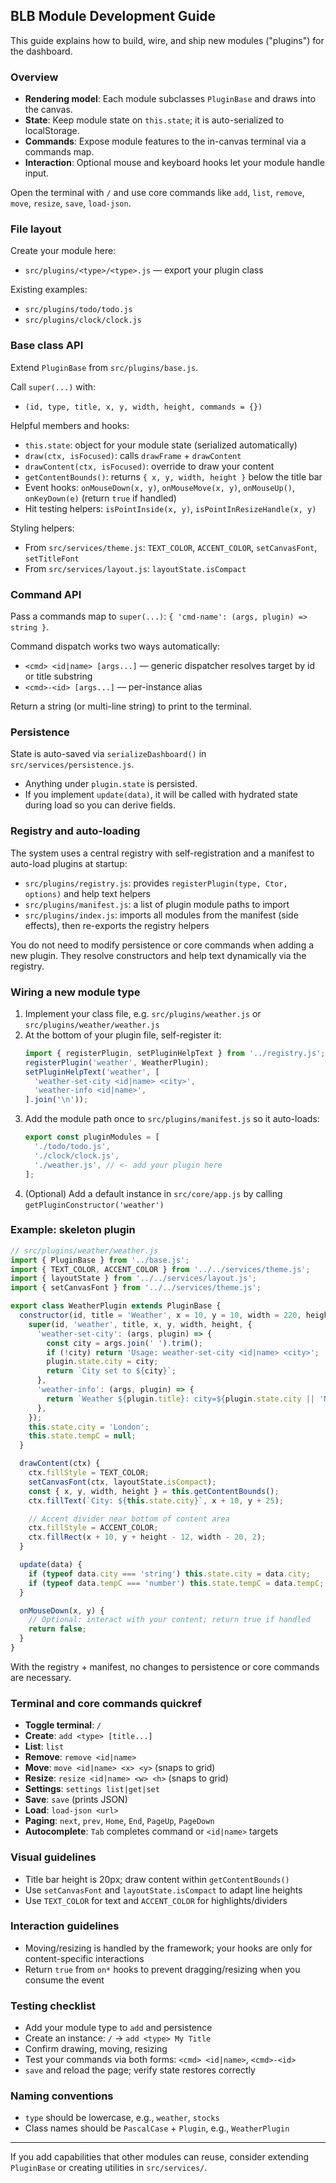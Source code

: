 ## BLB Module Development Guide

This guide explains how to build, wire, and ship new modules ("plugins") for the dashboard.

### Overview
- **Rendering model**: Each module subclasses `PluginBase` and draws into the canvas.
- **State**: Keep module state on `this.state`; it is auto-serialized to localStorage.
- **Commands**: Expose module features to the in-canvas terminal via a commands map.
- **Interaction**: Optional mouse and keyboard hooks let your module handle input.

Open the terminal with `/` and use core commands like `add`, `list`, `remove`, `move`, `resize`, `save`, `load-json`.

### File layout
Create your module here:
- `src/plugins/<type>/<type>.js` — export your plugin class

Existing examples:
- `src/plugins/todo/todo.js`
- `src/plugins/clock/clock.js`

### Base class API
Extend `PluginBase` from `src/plugins/base.js`.

Call `super(...)` with:
- `(id, type, title, x, y, width, height, commands = {})`

Helpful members and hooks:
- `this.state`: object for your module state (serialized automatically)
- `draw(ctx, isFocused)`: calls `drawFrame` + `drawContent`
- `drawContent(ctx, isFocused)`: override to draw your content
- `getContentBounds()`: returns `{ x, y, width, height }` below the title bar
- Event hooks: `onMouseDown(x, y)`, `onMouseMove(x, y)`, `onMouseUp()`, `onKeyDown(e)` (return `true` if handled)
- Hit testing helpers: `isPointInside(x, y)`, `isPointInResizeHandle(x, y)`

Styling helpers:
- From `src/services/theme.js`: `TEXT_COLOR`, `ACCENT_COLOR`, `setCanvasFont`, `setTitleFont`
- From `src/services/layout.js`: `layoutState.isCompact`

### Command API
Pass a commands map to `super(...)`: `{ 'cmd-name': (args, plugin) => string }`.

Command dispatch works two ways automatically:
- `<cmd> <id|name> [args...]` — generic dispatcher resolves target by id or title substring
- `<cmd>-<id> [args...]` — per-instance alias

Return a string (or multi-line string) to print to the terminal.

### Persistence
State is auto-saved via `serializeDashboard()` in `src/services/persistence.js`.
- Anything under `plugin.state` is persisted.
- If you implement `update(data)`, it will be called with hydrated state during load so you can derive fields.

 ### Registry and auto-loading
 The system uses a central registry with self-registration and a manifest to auto-load plugins at startup:
 - `src/plugins/registry.js`: provides `registerPlugin(type, Ctor, options)` and help text helpers
 - `src/plugins/manifest.js`: a list of plugin module paths to import
 - `src/plugins/index.js`: imports all modules from the manifest (side effects), then re-exports the registry helpers

 You do not need to modify persistence or core commands when adding a new plugin.
 They resolve constructors and help text dynamically via the registry.

 ### Wiring a new module type
 1) Implement your class file, e.g. `src/plugins/weather.js` or `src/plugins/weather/weather.js`
 2) At the bottom of your plugin file, self-register it:
    ```js
    import { registerPlugin, setPluginHelpText } from '../registry.js'; // adjust path if flat file
    registerPlugin('weather', WeatherPlugin);
    setPluginHelpText('weather', [
      'weather-set-city <id|name> <city>',
      'weather-info <id|name>',
    ].join('\n'));
    ```
 3) Add the module path once to `src/plugins/manifest.js` so it auto-loads:
    ```js
    export const pluginModules = [
      './todo/todo.js',
      './clock/clock.js',
      './weather.js', // <- add your plugin here
    ];
    ```
 4) (Optional) Add a default instance in `src/core/app.js` by calling `getPluginConstructor('weather')`

### Example: skeleton plugin
```js
// src/plugins/weather/weather.js
import { PluginBase } from '../base.js';
import { TEXT_COLOR, ACCENT_COLOR } from '../../services/theme.js';
import { layoutState } from '../../services/layout.js';
import { setCanvasFont } from '../../services/theme.js';

export class WeatherPlugin extends PluginBase {
  constructor(id, title = 'Weather', x = 10, y = 10, width = 220, height = 120) {
    super(id, 'weather', title, x, y, width, height, {
      'weather-set-city': (args, plugin) => {
        const city = args.join(' ').trim();
        if (!city) return 'Usage: weather-set-city <id|name> <city>';
        plugin.state.city = city;
        return `City set to ${city}`;
      },
      'weather-info': (args, plugin) => {
        return `Weather ${plugin.title}: city=${plugin.state.city || 'N/A'}`;
      },
    });
    this.state.city = 'London';
    this.state.tempC = null;
  }

  drawContent(ctx) {
    ctx.fillStyle = TEXT_COLOR;
    setCanvasFont(ctx, layoutState.isCompact);
    const { x, y, width, height } = this.getContentBounds();
    ctx.fillText(`City: ${this.state.city}`, x + 10, y + 25);

    // Accent divider near bottom of content area
    ctx.fillStyle = ACCENT_COLOR;
    ctx.fillRect(x + 10, y + height - 12, width - 20, 2);
  }

  update(data) {
    if (typeof data.city === 'string') this.state.city = data.city;
    if (typeof data.tempC === 'number') this.state.tempC = data.tempC;
  }

  onMouseDown(x, y) {
    // Optional: interact with your content; return true if handled
    return false;
  }
}
```

 With the registry + manifest, no changes to persistence or core commands are necessary.

### Terminal and core commands quickref
- **Toggle terminal**: `/`
- **Create**: `add <type> [title...]`
- **List**: `list`
- **Remove**: `remove <id|name>`
- **Move**: `move <id|name> <x> <y>` (snaps to grid)
- **Resize**: `resize <id|name> <w> <h>` (snaps to grid)
- **Settings**: `settings list|get|set`
- **Save**: `save` (prints JSON)
- **Load**: `load-json <url>`
- **Paging**: `next`, `prev`, `Home`, `End`, `PageUp`, `PageDown`
- **Autocomplete**: `Tab` completes command or `<id|name>` targets

### Visual guidelines
- Title bar height is 20px; draw content within `getContentBounds()`
- Use `setCanvasFont` and `layoutState.isCompact` to adapt line heights
- Use `TEXT_COLOR` for text and `ACCENT_COLOR` for highlights/dividers

### Interaction guidelines
- Moving/resizing is handled by the framework; your hooks are only for content-specific interactions
- Return `true` from `on*` hooks to prevent dragging/resizing when you consume the event

### Testing checklist
- Add your module type to `add` and persistence
- Create an instance: `/` → `add <type> My Title`
- Confirm drawing, moving, resizing
- Test your commands via both forms: `<cmd> <id|name>`, `<cmd>-<id>`
- `save` and reload the page; verify state restores correctly

### Naming conventions
- `type` should be lowercase, e.g., `weather`, `stocks`
- Class names should be `PascalCase` + `Plugin`, e.g., `WeatherPlugin`

---
If you add capabilities that other modules can reuse, consider extending `PluginBase` or creating utilities in `src/services/`.
